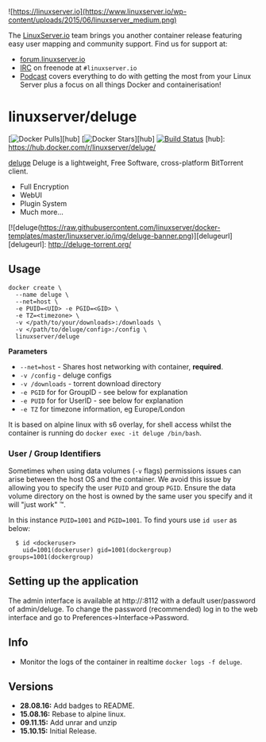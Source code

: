 ![https://linuxserver.io](https://www.linuxserver.io/wp-content/uploads/2015/06/linuxserver_medium.png)

The [LinuxServer.io](https://linuxserver.io) team brings you another container release featuring easy user mapping and community support. Find us for support at:
* [forum.linuxserver.io](https://forum.linuxserver.io)
* [IRC](https://www.linuxserver.io/index.php/irc/) on freenode at `#linuxserver.io`
* [Podcast](https://www.linuxserver.io/index.php/category/podcast/) covers everything to do with getting the most from your Linux Server plus a focus on all things Docker and containerisation!

# linuxserver/deluge
[![Docker Pulls](https://img.shields.io/docker/pulls/linuxserver/deluge.svg)][hub]
[![Docker Stars](https://img.shields.io/docker/stars/linuxserver/deluge.svg)][hub]
[![Build Status](http://jenkins.linuxserver.io:8080/buildStatus/icon?job=Dockers/LinuxServer.io/linuxserver-deluge)](http://jenkins.linuxserver.io:8080/job/Dockers/job/LinuxServer.io/job/linuxserver-deluge/)
[hub]: https://hub.docker.com/r/linuxserver/deluge/

[deluge](http://deluge-torrent.org/) Deluge is a lightweight, Free Software, cross-platform BitTorrent client.

* Full Encryption
* WebUI
* Plugin System
* Much more...

[![deluge(https://raw.githubusercontent.com/linuxserver/docker-templates/master/linuxserver.io/img/deluge-banner.png)][delugeurl]
[delugeurl]: http://deluge-torrent.org/

## Usage

```
docker create \
  --name deluge \
  --net=host \
  -e PUID=<UID> -e PGID=<GID> \
  -e TZ=<timezone> \
  -v </path/to/your/downloads>:/downloads \
  -v </path/to/deluge/config>:/config \
  linuxserver/deluge
```

**Parameters**

* `--net=host` - Shares host networking with container, **required**.
* `-v /config` - deluge configs
* `-v /downloads` - torrent download directory
* `-e PGID` for for GroupID - see below for explanation
* `-e PUID` for for UserID - see below for explanation
* `-e TZ` for timezone information, eg Europe/London

It is based on alpine linux with s6 overlay, for shell access whilst the container is running do `docker exec -it deluge /bin/bash`.

### User / Group Identifiers

Sometimes when using data volumes (`-v` flags) permissions issues can arise between the host OS and the container. We avoid this issue by allowing you to specify the user `PUID` and group `PGID`. Ensure the data volume directory on the host is owned by the same user you specify and it will "just work" ™.

In this instance `PUID=1001` and `PGID=1001`. To find yours use `id user` as below:

```
  $ id <dockeruser>
    uid=1001(dockeruser) gid=1001(dockergroup) groups=1001(dockergroup)
```

## Setting up the application 

The admin interface is available at http://<ip>:8112 with a default user/password of admin/deluge.
To change the password (recommended) log in to the web interface and go to Preferences->Interface->Password.

## Info

* Monitor the logs of the container in realtime `docker logs -f deluge`.

## Versions

+ **28.08.16:** Add badges to README.
+ **15.08.16:** Rebase to alpine linux.
+ **09.11.15:** Add unrar and unzip
+ **15.10.15:** Initial Release. 
